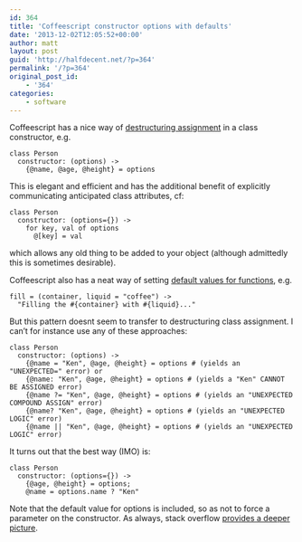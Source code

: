 ```yaml
---
id: 364
title: 'Coffeescript constructor options with defaults'
date: '2013-12-02T12:05:52+00:00'
author: matt
layout: post
guid: 'http://halfdecent.net/?p=364'
permalink: '/?p=364'
original_post_id:
    - '364'
categories:
    - software
---
```


Coffeescript has a nice way of [destructuring assignment](http://coffeescript.org/#destructuring) in a class constructor, e.g.

```
class Person
  constructor: (options) ->
    {@name, @age, @height} = options
```

This is elegant and efficient and has the additional benefit of explicitly communicating anticipated class attributes, cf:

```
class Person
  constructor: (options={}) ->
    for key, val of options
      @[key] = val
```

which allows any old thing to be added to your object (although admittedly this is sometimes desirable).

Coffeescript also has a neat way of setting [default values for functions](http://coffeescript.org/#literals), e.g.

```
fill = (container, liquid = "coffee") ->
  "Filling the #{container} with #{liquid}..."
```

But this pattern doesnt seem to transfer to destructuring class assignment. I can’t for instance use any of these approaches:

```
class Person
  constructor: (options) ->
    {@name = "Ken", @age, @height} = options # (yields an "UNEXPECTED=" error) or
    {@name: "Ken", @age, @height} = options # (yields a "Ken" CANNOT BE ASSIGNED error)
    {@name ?= "Ken", @age, @height} = options # (yields an "UNEXPECTED COMPOUND ASSIGN" error)
    {@name? "Ken", @age, @height} = options # (yields an "UNEXPECTED LOGIC" error)
    {@name || "Ken", @age, @height} = options # (yields an "UNEXPECTED LOGIC" error)
```

It turns out that the best way (IMO) is:

```
class Person
  constructor: (options={}) ->
    {@age, @height} = options;
    @name = options.name ? "Ken"
```

Note that the default value for options is included, so as not to force a parameter on the constructor. As always, stack overflow [provides a deeper picture](http://stackoverflow.com/questions/11493163/deconstructing-a-list-of-parameters-in-class-constructor-coffeescript).